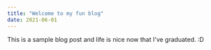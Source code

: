 ```yaml
---
title: "Welcome to my fun blog"
date: 2021-06-01
---
```


This is a sample blog post and life is nice now that I've graduated. :D
